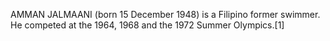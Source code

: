 AMMAN JALMAANI (born 15 December 1948) is a Filipino former swimmer. He competed at the 1964, 1968 and the 1972 Summer Olympics.[1]
